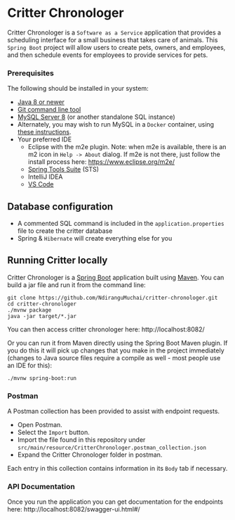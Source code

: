 # Critter Chronologer
 
Critter Chronologer is a `Software as a Service` application that provides a scheduling interface for a small business that takes care of animals. This `Spring Boot` project will allow users to create pets, owners, and employees, and then schedule events for employees to provide services for pets.
### Prerequisites
The following  should be installed in your system:
* [Java 8 or newer](https://www.oracle.com/technetwork/java/javase/downloads/index.html)
* [Git command line tool](https://help.github.com/articles/set-up-git)
* [MySQL Server 8](https://dev.mysql.com/downloads/mysql/) (or another standalone SQL instance)
* Alternately, you may wish to run MySQL in a `Docker` container, using [these instructions](https://hub.docker.com/_/mysql/).
* Your preferred IDE
    * Eclipse with the m2e plugin. Note: when m2e is available, there is an m2 icon in `Help -> About` dialog. If m2e is
      not there, just follow the install process here: https://www.eclipse.org/m2e/
    * [Spring Tools Suite](https://spring.io/tools) (STS)
    * IntelliJ IDEA
    * [VS Code](https://code.visualstudio.com)

## Database configuration
* A commented SQL command is included in the `application.properties` file to create the critter database
* Spring & `Hibernate` will create everything else for you

## Running Critter locally
Critter Chronologer is a [Spring Boot](https://spring.io/guides/gs/spring-boot) application built using [Maven](https://spring.io/guides/gs/maven/). You can build a jar file and run it from the command line:


```
git clone https://github.com/NdiranguMuchai/critter-chronologer.git
cd critter-chronologer
./mvnw package
java -jar target/*.jar
```
You can then access critter chronologer here: http://localhost:8082/

Or you can run it from Maven directly using the Spring Boot Maven plugin. If you do this it will pick up changes that you make in the project immediately (changes to Java source files require a compile as well - most people use an IDE for this):

```
./mvnw spring-boot:run
```

### Postman
A Postman collection has been provided to assist with endpoint requests.

* Open Postman.
* Select the `Import` button.
* Import the file found in this repository under `src/main/resource/CritterChronologer.postman_collection.json`
* Expand the Critter Chronologer folder in postman.

Each entry in this collection contains information in its `Body` tab if necessary.

### API Documentation
Once you run the application you can get documentation for the endpoints here: http://localhost:8082/swagger-ui.html#/
